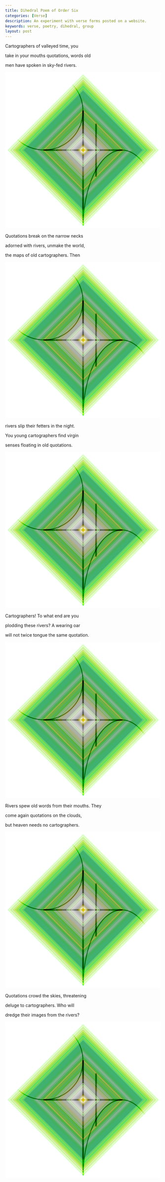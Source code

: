 ```yaml
---
title: Dihedral Poem of Order Six
categories: [Verse]
description: An experiment with verse forms posted on a website.
keywords: verse, poetry, dihedral, group
layout: post
---
```


<div class="dihedral-container">
    <span class="dihedral-item">
        <p class="hanging">
            Cartographers of valleyed time, you
        </p>
        <p class="hanging">
            take in your mouths quotations, words old
        </p>
        <p class="hanging">
            men have spoken in sky-fed rivers.
        </p>
    </span>
    <span class="dihedral-item dihedral-img">
        <img src="static/images/aph_noise.png" alt="R_0">
    </span>
</div>
<div class="dihedral-container">
    <span class="dihedral-item">
        <p class="hanging">
            Quotations break on the narrow necks
        </p>
        <p class="hanging">
            adorned with rivers, unmake the world,
        </p>
        <p class="hanging">
            the maps of old cartographers. Then
        </p>
    </span>
    <span class="dihedral-item dihedral-img">
        <img src="static/images/aph_noise.png" alt="R_120">
    </span>
</div>
<div class="dihedral-container">
    <span class="dihedral-item">
        <p class="hanging">
            rivers slip their fetters in the night.
        </p>
        <p class="hanging">
            You young cartographers find virgin
        </p>
        <p class="hanging">
            senses floating in old quotations.
        </p>
    </span>
    <span class="dihedral-item dihedral-img">
        <img src="static/images/aph_noise.png" alt="R_240">
    </span>
</div>
<div class="dihedral-container">
    <span class="dihedral-item">
        <p class="hanging">
            Cartographers! To what end are you
        </p>
        <p class="hanging">
            plodding these rivers? A wearing oar
        </p>
        <p class="hanging">
            will not twice tongue the same quotation.
        </p>
    </span>
    <span class="dihedral-item dihedral-img">
        <img src="static/images/aph_noise.png" alt="S_1">
    </span>
</div>
<div class="dihedral-container">
    <span class="dihedral-item">
        <p class="hanging">
            Rivers spew old words from their mouths. They
        </p>
        <p class="hanging">
            come again quotations on the clouds,
        </p>
        <p class="hanging">
            but heaven needs no cartographers.
        </p>
    </span>
    <span class="dihedral-item dihedral-img">
        <img src="static/images/aph_noise.png" alt="S_2">
    </span>
</div>
<div class="dihedral-container">
    <span class="dihedral-item">
        <p class="hanging">
            Quotations crowd the skies, threatening
        </p>
        <p class="hanging">
            deluge to cartographers. Who will
        </p>
        <p class="hanging">
            dredge their images from the rivers?
        </p>
    </span>
    <span class="dihedral-item dihedral-img">
        <img src="static/images/aph_noise.png" alt="S_3">
    </span>
</div>